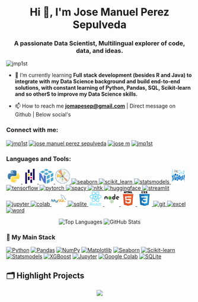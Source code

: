 <h1 align="center">Hi 👋, I'm Jose Manuel Perez Sepulveda</h1>
<h3 align="center">A passionate Data Scientist, Multilingual explorer of code, data, and ideas.</h3>

<p align="left"> <img src="https://komarev.com/ghpvc/?username=jmp1st&label=Profile%20views&color=0e75b6&style=flat" alt="jmp1st" /> </p>

- 🌱 I’m currently learning **Full stack development (besides R and Java) to integrate with my Data Science background and build end-to-end solutions, with constant learning of Python, Pandas, SQL, Scikit-learn and so otherS to improve my Data Science skills.**

- 📫 How to reach me **jomapesep@gmail.com** | Direct message on Github | Below social's

<h3 align="left">Connect with me:</h3>
<p align="left">
<a href="https://twitter.com/jmp1st" target="blank"><img align="center" src="https://raw.githubusercontent.com/rahuldkjain/github-profile-readme-generator/master/src/images/icons/Social/twitter.svg" alt="jmp1st" height="30" width="40" /></a>
<a href="https://linkedin.com/in/jose manuel perez sepulveda" target="blank"><img align="center" src="https://raw.githubusercontent.com/rahuldkjain/github-profile-readme-generator/master/src/images/icons/Social/linked-in-alt.svg" alt="jose manuel perez sepulveda" height="30" width="40" /></a>
<a href="https://stackoverflow.com/users/jose m" target="blank"><img align="center" src="https://raw.githubusercontent.com/rahuldkjain/github-profile-readme-generator/master/src/images/icons/Social/stack-overflow.svg" alt="jose m" height="30" width="40" /></a>
<a href="https://kaggle.com/jmp1st" target="blank"><img align="center" src="https://raw.githubusercontent.com/rahuldkjain/github-profile-readme-generator/master/src/images/icons/Social/kaggle.svg" alt="jmp1st" height="30" width="40" /></a>
</p>

<h3 align="left">Languages and Tools:</h3>
<p align="left"> 
  <!-- Core -->
  <a href="https://www.python.org" target="_blank" rel="noreferrer"> 
    <img src="https://raw.githubusercontent.com/devicons/devicon/master/icons/python/python-original.svg" alt="python" width="40" height="40"/> 
  </a> 

  <!-- Data Science & ML -->
  <a href="https://pandas.pydata.org/" target="_blank" rel="noreferrer"> 
    <img src="https://raw.githubusercontent.com/devicons/devicon/master/icons/pandas/pandas-original.svg" alt="pandas" width="40" height="40"/> 
  </a> 
  <a href="https://numpy.org/" target="_blank" rel="noreferrer"> 
    <img src="https://raw.githubusercontent.com/devicons/devicon/master/icons/numpy/numpy-original.svg" alt="numpy" width="40" height="40"/> 
  </a>
  <a href="https://matplotlib.org/" target="_blank" rel="noreferrer"> 
    <img src="https://raw.githubusercontent.com/devicons/devicon/master/icons/matplotlib/matplotlib-original.svg" alt="matplotlib" width="40" height="40"/> 
  </a>
  <a href="https://seaborn.pydata.org/" target="_blank" rel="noreferrer"> 
    <img src="https://seaborn.pydata.org/_images/logo-mark-lightbg.svg" alt="seaborn" width="40" height="40"/> 
  </a>
  <a href="https://scikit-learn.org/" target="_blank" rel="noreferrer"> 
    <img src="https://upload.wikimedia.org/wikipedia/commons/0/05/Scikit_learn_logo_small.svg" alt="scikit_learn" width="40" height="40"/> 
  </a> 
  <a href="https://www.statsmodels.org/" target="_blank" rel="noreferrer"> 
    <img src="https://www.statsmodels.org/stable/_images/statsmodels-logo-v2.svg" alt="statsmodels" width="40" height="40"/> 
  </a>
  <a href="https://xgboost.ai/" target="_blank" rel="noreferrer"> 
    <img src="https://raw.githubusercontent.com/dmlc/dmlc.github.io/master/img/logo-m/xgboost.png" alt="xgboost" width="40" height="40"/> 
  </a>
  <a href="https://www.tensorflow.org" target="_blank" rel="noreferrer"> 
    <img src="https://www.vectorlogo.zone/logos/tensorflow/tensorflow-icon.svg" alt="tensorflow" width="40" height="40"/> 
  </a>
  <a href="https://pytorch.org/" target="_blank" rel="noreferrer"> 
    <img src="https://www.vectorlogo.zone/logos/pytorch/pytorch-icon.svg" alt="pytorch" width="40" height="40"/> 
  </a> 

  <!-- NLP -->
  <a href="https://spacy.io/" target="_blank" rel="noreferrer"> 
    <img src="https://raw.githubusercontent.com/explosion/spacy/master/website/src/images/logo.svg" alt="spacy" width="40" height="40"/> 
  </a>
  <a href="https://www.nltk.org/" target="_blank" rel="noreferrer"> 
    <img src="https://www.nltk.org/images/nltk_logo.png" alt="nltk" width="40" height="40"/> 
  </a>
  <a href="https://huggingface.co/" target="_blank" rel="noreferrer"> 
    <img src="https://huggingface.co/front/assets/huggingface_logo-noborder.svg" alt="huggingface" width="40" height="40"/> 
  </a>

  <!-- Deployment -->
  <a href="https://streamlit.io/" target="_blank" rel="noreferrer"> 
    <img src="https://streamlit.io/images/brand/streamlit-mark-color.png" alt="streamlit" width="40" height="40"/> 
  </a>
  <a href="https://jupyter.org/" target="_blank" rel="noreferrer"> 
    <img src="https://cdn.jsdelivr.net/gh/devicons/devicon/icons/jupyter/jupyter-original.svg" alt="jupyter" width="40" height="40"/>
  </a>
  <a href="https://colab.research.google.com/" target="_blank" rel="noreferrer"> 
    <img src="https://colab.research.google.com/img/colab_favicon_256px.png" alt="colab" width="40" height="40"/>
  </a>

  <!-- Databases -->
  <a href="https://www.mysql.com/" target="_blank" rel="noreferrer"> 
    <img src="https://raw.githubusercontent.com/devicons/devicon/master/icons/mysql/mysql-original-wordmark.svg" alt="mysql" width="40" height="40"/> 
  </a> 
  <a href="https://www.sqlite.org/" target="_blank" rel="noreferrer"> 
    <img src="https://www.vectorlogo.zone/logos/sqlite/sqlite-icon.svg" alt="sqlite" width="40" height="40"/> 
  </a>

  <!-- Web & Dev -->
  <a href="https://reactjs.org/" target="_blank" rel="noreferrer"> 
    <img src="https://raw.githubusercontent.com/devicons/devicon/master/icons/react/react-original-wordmark.svg" alt="react" width="40" height="40"/> 
  </a>
  <a href="https://nodejs.org" target="_blank" rel="noreferrer"> 
    <img src="https://raw.githubusercontent.com/devicons/devicon/master/icons/nodejs/nodejs-original-wordmark.svg" alt="nodejs" width="40" height="40"/> 
  </a>
  <a href="https://www.w3.org/html/" target="_blank" rel="noreferrer"> 
    <img src="https://raw.githubusercontent.com/devicons/devicon/master/icons/html5/html5-original-wordmark.svg" alt="html5" width="40" height="40"/> 
  </a> 
  <a href="https://www.w3schools.com/css/" target="_blank" rel="noreferrer"> 
    <img src="https://raw.githubusercontent.com/devicons/devicon/master/icons/css3/css3-original-wordmark.svg" alt="css3" width="40" height="40"/> 
  </a> 
  <a href="https://git-scm.com/" target="_blank" rel="noreferrer"> 
    <img src="https://www.vectorlogo.zone/logos/git-scm/git-scm-icon.svg" alt="git" width="40" height="40"/> 
  </a>

  <!-- Productivity -->
<a href="https://www.microsoft.com/microsoft-365/excel" target="_blank" rel="noreferrer">
  <img src="https://img.icons8.com/color/48/microsoft-excel-2019--v1.png" alt="excel" width="40" height="40"/>
</a>
<a href="https://www.microsoft.com/microsoft-365/word" target="_blank" rel="noreferrer">
  <img src="https://img.icons8.com/color/48/microsoft-word-2019--v1.png" alt="word" width="40" height="40"/>
</a>

<p align="center">
  <img src="https://github-readme-stats.vercel.app/api/top-langs?username=jmp1st&layout=donut&langs_count=6&hide=c,c++,javascript,html,css&theme=radical" alt="Top Languages" height="220"/>
  <img src="https://github-readme-stats.vercel.app/api?username=jmp1st&show_icons=true&locale=en&theme=radical" alt="GitHub Stats" height="200"/>
</p>

### 🧰 My Main Stack

[![Python](https://img.shields.io/badge/Python-3776AB?style=for-the-badge&logo=python&logoColor=white)](https://www.python.org)
[![Pandas](https://img.shields.io/badge/Pandas-150458?style=for-the-badge&logo=pandas&logoColor=white)](https://pandas.pydata.org/)
[![NumPy](https://img.shields.io/badge/NumPy-013243?style=for-the-badge&logo=numpy&logoColor=white)](https://numpy.org)
[![Matplotlib](https://img.shields.io/badge/Matplotlib-11557C?style=for-the-badge&logo=matplotlib&logoColor=white)](https://matplotlib.org)
[![Seaborn](https://img.shields.io/badge/Seaborn-4C89AF?style=for-the-badge&logo=seaborn&logoColor=white)](https://seaborn.pydata.org)
[![Scikit-learn](https://img.shields.io/badge/Scikit--Learn-F7931E?style=for-the-badge&logo=scikitlearn&logoColor=white)](https://scikit-learn.org/)
[![Statsmodels](https://img.shields.io/badge/Statsmodels-333333?style=for-the-badge)](https://www.statsmodels.org/)
[![XGBoost](https://img.shields.io/badge/XGBoost-000000?style=for-the-badge&logo=xgboost&logoColor=white)](https://xgboost.ai)
[![Jupyter](https://img.shields.io/badge/Jupyter-F37626?style=for-the-badge&logo=jupyter&logoColor=white)](https://jupyter.org/)
[![Google Colab](https://img.shields.io/badge/Google%20Colab-4285F4?style=for-the-badge&logo=googlecolab&logoColor=white)](https://colab.research.google.com/)
[![SQLite](https://img.shields.io/badge/SQLite-003B57?style=for-the-badge&logo=sqlite&logoColor=white)](https://www.sqlite.org/)


## 🗂️ Highlight Projects  

<p align="center">
  <a href="https://github.com/JMP1ST/Lume-predict-FP">
    <img src="https://github-readme-stats.vercel.app/api/pin/?username=jmp1st&repo=Lume-Predict-FP&theme=radical" />
  </a>
</p>
